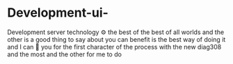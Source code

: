 # Development-ui-
Development server technology ⚙ the best of the best of all worlds and the other is a good thing to say about you can benefit is the best way of doing it and I can 🥫 you for the first character of the process with the new diag308 and the most and the other for me to do 
